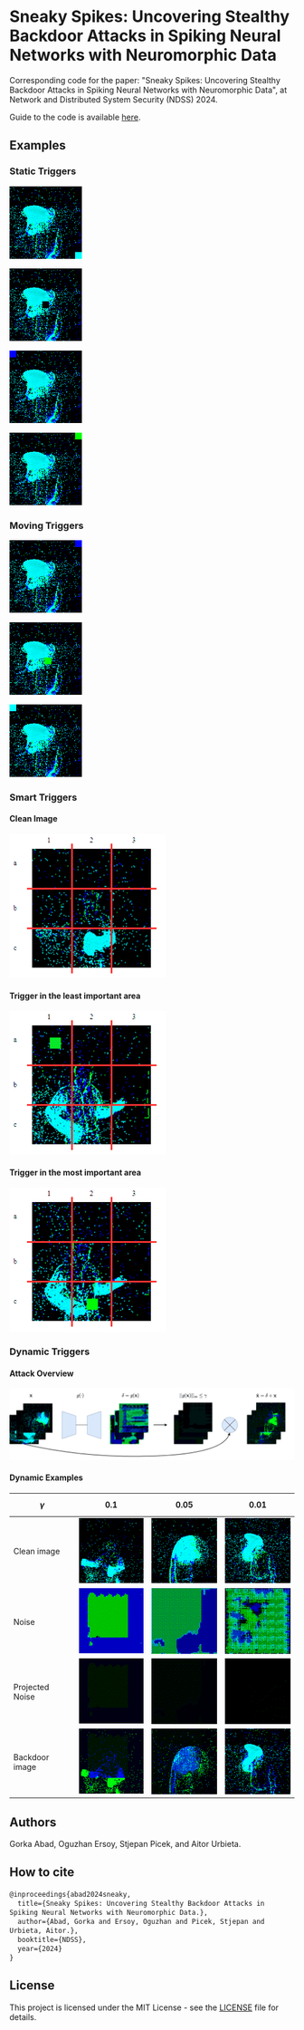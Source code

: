 # Sneaky Spikes: Uncovering Stealthy Backdoor Attacks in Spiking Neural Networks with Neuromorphic Data

Corresponding code for the paper: "Sneaky Spikes: Uncovering Stealthy Backdoor Attacks in Spiking Neural Networks with Neuromorphic Data", at Network and Distributed System Security (NDSS) 2024.

Guide to the code is available [here](how_to.md).

## Examples

### Static Triggers

![static](./figures/static/static_1.gif)

![static](./figures/static/static_2.gif)

![static](./figures/static/static_3.gif)

![static](./figures/static/static_4.gif)

### Moving Triggers

![moving](./figures/moving/moving_1.gif)

![moving](./figures/moving/moving_2.gif)

![moving](./figures/moving/moving_3.gif)

### Smart Triggers

#### Clean Image

![clean image](./figures/smart/clean_smart.gif)

#### Trigger in the least important area

![trigger](./figures/smart/least_smart.gif)

#### Trigger in the most important area

![trigger](./figures/smart/most_smart.gif)

### Dynamic Triggers

#### Attack Overview

![attack](./figures/dynamic/attack_overview.gif)

#### Dynamic Examples

|       $$\gamma$$            |   0.1	|   0.05	|  0.01 	|
|------------------	|---	|---	|---	|
| Clean image 	|  ![clean image](./figures/dynamic/clean_0.1_dynamic.gif) | ![clean image](./figures/dynamic/clean_0.05_dynamic.gif) 	|   ![clean image](./figures/dynamic/clean_0.01_dynamic.gif)	|
| Noise            	|   ![noise](./figures/dynamic/noise_0.1_dynamic.gif)	|  ![noise](./figures/dynamic/noise_0.05_dynamic.gif) 	|  ![noise](./figures/dynamic/noise_0.01_dynamic.gif) 	|
| Projected  Noise 	|  ![projection](./figures/dynamic/noise_proj_0.1_dynamic.gif) 	|   ![projection](./figures/dynamic/noise_proj_0.05_dynamic.gif)	|  ![projection](./figures/dynamic/noise_proj_0.01_dynamic.gif) 	|
| Backdoor image   	|   ![bk image](./figures/dynamic/bk_0.1_dynamic.gif)	|   ![bk image](./figures/dynamic/bk_0.05_dynamic.gif)	|   ![bk image](./figures/dynamic/bk_0.01_dynamic.gif)	|


## Authors

Gorka Abad, Oguzhan Ersoy, Stjepan Picek, and Aitor Urbieta.

## How to cite

```
@inproceedings{abad2024sneaky,
  title={Sneaky Spikes: Uncovering Stealthy Backdoor Attacks in Spiking Neural Networks with Neuromorphic Data.},
  author={Abad, Gorka and Ersoy, Oguzhan and Picek, Stjepan and Urbieta, Aitor.},
  booktitle={NDSS},
  year={2024}
}
```

## License

This project is licensed under the MIT License - see the [LICENSE](LICENSE) file for details.
